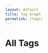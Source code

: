 ```yaml
---
layout: default
title: Tag Graph
permalink: /tags/
---
```


<h1>All Tags</h1>
<div id="network" style="width: 100%; height: 600px; border: 1px solid var(--gray); border-radius: 12px; margin-top: 1rem;"></div>

<!-- Load vis-network -->
<link href="https://unpkg.com/vis-network/styles/vis-network.css" rel="stylesheet" />
<script src="https://unpkg.com/vis-network/standalone/umd/vis-network.min.js"></script>

<script>
  document.addEventListener("DOMContentLoaded", function () {
    const root = document.documentElement;
    const vars = getComputedStyle(root);

    const nodeColor = vars.getPropertyValue('--gray').trim();
    const edgeColor = vars.getPropertyValue('--link').trim();
    const textColor = vars.getPropertyValue('--text').trim();
    const centerColor = vars.getPropertyValue('--secondary').trim();

    // Central node (non-clickable pink dot)
    const nodes = new vis.DataSet([
      {
        id: 'center',
        label: '',
        value: 30,
        color: {
          background: centerColor,
          border: centerColor
        },
        font: { color: textColor },
        physics: false,
        fixed: true
      }
    ]);

    const tagIds = [];

    {% assign tag_names = "" | split: "" %}
    {% for note in site.notes %}
      {% if note.published != false and note.tags %}
        {% for tag in note.tags %}
          {% assign slug = tag | slugify %}
          {% unless tag_names contains slug %}
            {% assign tag_names = tag_names | push: slug %}
            nodes.add({
              id: "{{ slug }}",
              label: "{{ tag }}",
              value: 10,
              color: {
                background: nodeColor,
                border: nodeColor
              },
              font: { color: textColor },
              href: "{{ '/tags/' | append: slug | append: '/' | relative_url }}"
            });
            tagIds.push("{{ slug }}");
          {% endunless %}
        {% endfor %}
      {% endif %}
    {% endfor %}

    const edges = [];

    // Connect all tags to center
    tagIds.forEach(id => {
      edges.push({
        from: 'center',
        to: id,
        dashes: true,
        color: { color: edgeColor },
        width: 1.2,
        smooth: false
      });
    });

    // Connect all tags to each other (web structure)
    for (let i = 0; i < tagIds.length; i++) {
      for (let j = i + 1; j < tagIds.length; j++) {
        edges.push({
          from: tagIds[i],
          to: tagIds[j],
          dashes: true,
          color: { color: edgeColor },
          width: 0.8,
          smooth: false // 👈 force straight lines
        });
      }
    }

    const container = document.getElementById("network");

    const data = {
      nodes: nodes,
      edges: edges
    };

    const options = {
      layout: { improvedLayout: true },
      physics: {
        barnesHut: {
          gravitationalConstant: -10000,
          springLength: 180,
          springConstant: 0.04
        },
        stabilization: true
      },
      interaction: {
        hover: true,
        dragNodes: true,
        zoomView: true
      },
      edges: {
        smooth: false // ✅ straight lines always
      },
      nodes: {
        shape: "dot",
        scaling: {
          min: 5,
          max: 20
        },
        font: {
          size: 14,
          color: textColor
        }
      }
    };

    const network = new vis.Network(container, data, options);

    // Clickable tags
    network.on("click", function (params) {
      if (params.nodes.length > 0) {
        const id = params.nodes[0];
        const node = nodes.get(id);
        if (node.href) {
          window.location.href = node.href;
        }
      }
    });
  });
</script>
